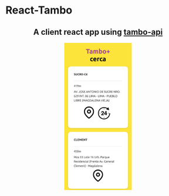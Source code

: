 # React-Tambo

<div align="center">
  <h2>A client react app using <a href="https://github.com/cristianbgp/tambo-api">tambo-api</a></h2>
  <img src="./__docs__/screenshot.png" height="400px">
</div>
